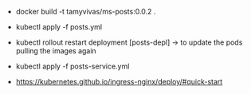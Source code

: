 
- docker build -t tamyvivas/ms-posts:0.0.2 .
- kubectl apply -f posts.yml
- kubectl rollout restart deployment [posts-depl] -> to update the pods pulling the images again
- kubectl apply -f posts-service.yml

- https://kubernetes.github.io/ingress-nginx/deploy/#quick-start